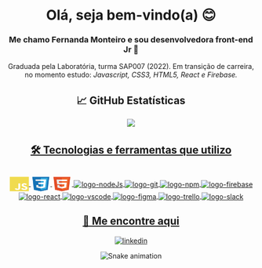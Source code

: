 <h1 align="center"> Olá, seja bem-vindo(a) 😊</h1>

<h3 align="center">Me chamo Fernanda Monteiro e sou desenvolvedora front-end Jr 🚀</h3>

<p align="center">Graduada pela Laboratória, turma SAP007 (2022). Em transição de carreira, no momento estudo: <i>Javascript, CSS3, HTML5, React e Firebase.</i></p> 

<h2 align="center">📈 GitHub Estatísticas</h2>

<div align="center">
  <a href="https://github.com/Fe-Monteiro">
  <img height="180em" src="https://github-readme-stats.vercel.app/api?username=Fe-Monteiro&show_icons=true&theme=cobalt&include_all_commits=true&count_private=true"/>
  <!--<img height="180em" src="https://github-readme-stats.vercel.app/api/top-langs/?username=Fe-Monteiro&layout=compact&langs_count=7&theme=dracula"/>--></div>
  
<h2 align="center">🛠 Tecnologias e ferramentas que utilizo</h2>
  <div align="center" style="display: inline_block"><br>
    <img align="center" alt="logo Js" height="30" width="40" src="https://raw.githubusercontent.com/devicons/devicon/master/icons/javascript/javascript-plain.svg">
    <img align="center" alt="logo-css" height="30" width="40" src="https://raw.githubusercontent.com/devicons/devicon/master/icons/css3/css3-original.svg">
    <img align="center" alt="logo-html" height="30" width="40" src="https://raw.githubusercontent.com/devicons/devicon/master/icons/html5/html5-original.svg">
    <img align="center" alt="logo-nodeJs" height="30" width="40" src="https://cdn.jsdelivr.net/gh/devicons/devicon/icons/nodejs/nodejs-original.svg">
    <img align="center" alt="logo-git" height="30" width="40" src="https://cdn.jsdelivr.net/gh/devicons/devicon/icons/git/git-original.svg">
    <img align="center" alt="logo-npm" height="30" width="40" src="https://cdn.jsdelivr.net/gh/devicons/devicon/icons/npm/npm-original-wordmark.svg">
    <img align="center" alt="logo-firebase" height="30" width="40" src="https://cdn.jsdelivr.net/gh/devicons/devicon/icons/firebase/firebase-plain-wordmark.svg">
    <img align="center" alt="logo-react" height="30" width="40" src="https://cdn.jsdelivr.net/gh/devicons/devicon/icons/react/react-original.svg">
    <img align="center" alt="logo-vscode" height="30" width="40" src="https://cdn.jsdelivr.net/gh/devicons/devicon/icons/vscode/vscode-original.svg">
    <img align="center" alt="logo-figma" height="30" width="40" src="https://cdn.jsdelivr.net/gh/devicons/devicon/icons/figma/figma-original.svg">
    <img align="center" alt="logo-trello" height="30" width="40" src="https://cdn.jsdelivr.net/gh/devicons/devicon/icons/trello/trello-plain.svg">
    <img align="center" alt="logo-slack" height="30" width="40"  src="https://cdn.jsdelivr.net/gh/devicons/devicon/icons/slack/slack-original.svg"> 
  </div>
  
<h2 align="center">📇 Me encontre aqui</h2>
  <div align="center">
    <a href="https://www.linkedin.com/in/fe-monteiro" target="_blank">
    <img align="center" src="https://img.shields.io/badge/-Fernanda Monteiro-05122A?style=flat&logo=linkedin" alt="linkedin"/>
    </a>
 
 ![Snake animation](https://github.com/Fe-Monteiro/Fe-Monteiro/blob/output/github-contribution-grid-snake.svg)
    
    
 </div> 
